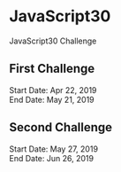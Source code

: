 # JavaScript30
JavaScript30 Challenge

## First Challenge
Start Date: Apr 22, 2019  
End Date: May 21, 2019

## Second Challenge
Start Date: May 27, 2019  
End Date: Jun 26, 2019
